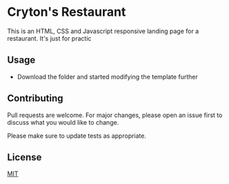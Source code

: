 # Cryton's Restaurant

This is an HTML, CSS and Javascript responsive landing page for a restaurant. It's just for practic

## Usage

- Download the folder and started modifying the template further

## Contributing

Pull requests are welcome. For major changes, please open an issue first to discuss what you would like to change.

Please make sure to update tests as appropriate.

## License

[MIT](https://choosealicense.com/licenses/mit/)
